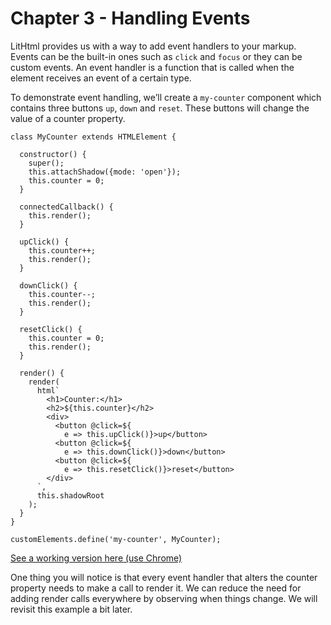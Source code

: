# Chapter 3 - Handling Events

LitHtml provides us with a way to add event handlers to your markup. Events can be the built-in ones such as `click` and `focus` or they can be custom events. An event handler is a function that is called when the element receives an event of a certain type.

To demonstrate event handling, we’ll create a `my-counter` component which contains three buttons `up`, `down` and `reset`. These buttons will change the value of a counter property.

    class MyCounter extends HTMLElement {
      
      constructor() { 
        super();
        this.attachShadow({mode: 'open'});
        this.counter = 0; 
      }
      
      connectedCallback() {  
        this.render();
      } 
      
      upClick() {
        this.counter++;
        this.render();
      }
      
      downClick() {
        this.counter--;
        this.render();
      }

      resetClick() {
        this.counter = 0;
        this.render();
      }
      
      render() { 
        render( 
          html`
            <h1>Counter:</h1>
            <h2>${this.counter}</h2>           
            <div>
              <button @click=${
                e => this.upClick()}>up</button>
              <button @click=${
                e => this.downClick()}>down</button>
              <button @click=${
                e => this.resetClick()}>reset</button>
            </div>
          `, 
          this.shadowRoot 
        );
      }
    }
      
    customElements.define('my-counter', MyCounter);

[See a working version here (use Chrome)](https://codepen.io/jhlagado/pen/RYzKwm?editors=1101)

One thing you will notice is that every event handler that alters the counter property needs to make a call to render it. We can reduce the need for adding render calls everywhere by observing when things change. We will revisit this example a bit later.
